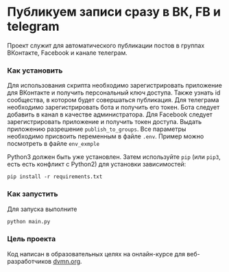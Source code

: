 # Публикуем записи сразу в ВК, FB и telegram

Проект служит для автоматического публикации постов в группах ВКонтакте, Facebook и канале телеграм.

### Как установить
Для использования скрипта необходимо зарегистрировать приложение для ВКонтакте и получить персональный ключ доступа.
Также узнать id сообщества, в котором будет совершаться публикация. 
Для телеграма необходимо зарегистрировать бота и получить его токен. Бота следует добавить в канал в качестве администратора.
Для Facebook следует зарегистрировать приложение и получить токен доступа. Выдать приложению разрешение `publish_to_groups`.
Все параметры необходимо присвоить переменным в файле `.env`.
Пример можно посмотреть в файле `env_exmple`

Python3 должен быть уже установлен. 
Затем используйте `pip` (или `pip3`, есть есть конфликт с Python2) для установки зависимостей:
```
pip install -r requirements.txt
```
### Как запустить
Для запуска выполните
```bash
python main.py
```

### Цель проекта

Код написан в образовательных целях на онлайн-курсе для веб-разработчиков [dvmn.org](https://dvmn.org/).